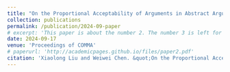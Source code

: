 ```yaml
---
title: "On the Proportional Acceptability of Arguments in Abstract Argumentation"
collection: publications
permalink: /publication/2024-09-paper
# excerpt: 'This paper is about the number 2. The number 3 is left for future work.'
date: 2024-09-17
venue: 'Proceedings of COMMA'
# paperurl: 'http://academicpages.github.io/files/paper2.pdf'
citation: 'Xiaolong Liu and Weiwei Chen. &quot;On the Proportional Acceptability of Arguments in Abstract Argumentation.&quot; In <i>Proceedings of 10th International Conference on Computational Models of Argument, COMMA 2024</i>. IOS Press, 2024. Forthcoming.'
---
```


<!-- The contents above will be part of a list of publications, if the user clicks the link for the publication than the contents of section will be rendered as a full page, allowing you to provide more information about the paper for the reader. When publications are displayed as a single page, the contents of the above "citation" field will automatically be included below this section in a smaller font. -->
